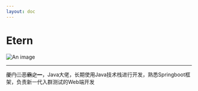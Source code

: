 ```yaml
---
layout: doc
---
```

# Etern
![An image](http://q1.qlogo.cn/g?b=qq&nk=941651914&s=160)
_________________
~~厦门三恶霸之一~~，Java大佬，长期使用Java技术栈进行开发，熟悉Springboot框架，负责新一代入群测试的Web端开发